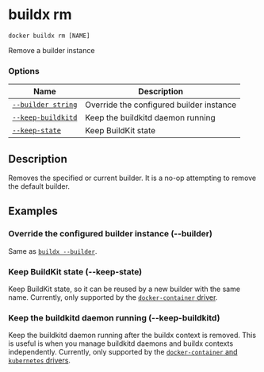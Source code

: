 # buildx rm

```
docker buildx rm [NAME]
```

<!---MARKER_GEN_START-->
Remove a builder instance

### Options

| Name | Description |
| --- | --- |
| [`--builder string`](#builder) | Override the configured builder instance |
| [`--keep-buildkitd`](#keep-buildkitd) | Keep the buildkitd daemon running |
| [`--keep-state`](#keep-state) | Keep BuildKit state |


<!---MARKER_GEN_END-->

## Description

Removes the specified or current builder. It is a no-op attempting to remove the
default builder.

## Examples

### <a name="builder"></a> Override the configured builder instance (--builder)

Same as [`buildx --builder`](buildx.md#builder).

### <a name="keep-state"></a> Keep BuildKit state (--keep-state)

Keep BuildKit state, so it can be reused by a new builder with the same name.
Currently, only supported by the [`docker-container` driver](buildx_create.md#driver).

### <a name="keep-buildkitd"></a> Keep the buildkitd daemon running (--keep-buildkitd)

Keep the buildkitd daemon running after the buildx context is removed. This is useful is when you manage buildkitd daemons and buildx contexts independently.
Currently, only supported by the [`docker-container` and `kubernetes` drivers](buildx_create.md#driver).
